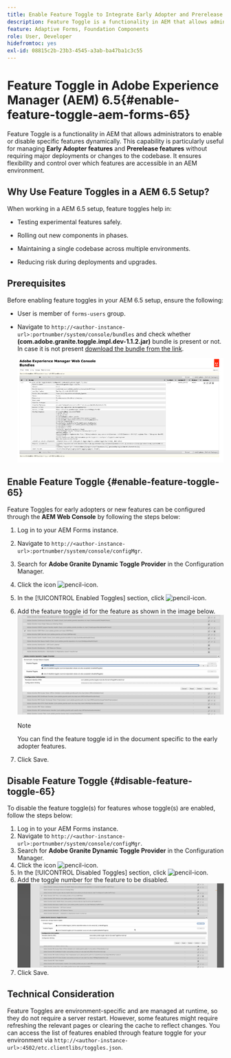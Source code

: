 ```yaml
---
title: Enable Feature Toggle to Integrate Early Adopter and Prerelease Features
description: Feature Toggle is a functionality in AEM that allows administrators to enable new features in a runtime environment.
feature: Adaptive Forms, Foundation Components
role: User, Developer
hidefromtoc: yes
exl-id: 08815c2b-23b3-4545-a3ab-ba47ba1c3c55
---
```

# Feature Toggle in Adobe Experience Manager (AEM) 6.5{#enable-feature-toggle-aem-forms-65}

Feature Toggle is a functionality in AEM that allows administrators to enable or disable specific features dynamically. This capability is particularly useful for managing **Early Adopter features** and **Prerelease features** without requiring major deployments or changes to the codebase. It ensures flexibility and control over which features are accessible in an AEM environment.

## Why Use Feature Toggles in a AEM 6.5 Setup?

When working in a AEM 6.5 setup, feature toggles help in:

* Testing experimental features safely.

* Rolling out new components in phases.

* Maintaining a single codebase across multiple environments.

* Reducing risk during deployments and upgrades.

## Prerequisites

Before enabling feature toggles in your AEM 6.5 setup, ensure the following:

* User is member of `forms-users` group.

* Navigate to `http://<author-instance-url>:portnumber/system/console/bundles` and check whether **(com.adobe.granite.toggle.impl.dev-1.1.2.jar)** bundle is present or not. In case it is not present [download the bundle from the link](https://experience.adobe.com/#/downloads/content/software-distribution/en/aem.html?package=/content/software-distribution/en/details.html/content/dam/aem/public/adobe/packages/cq650/hotfix/com.adobe.granite.toggle.impl.dev-1.1.2%20.jar).

    ![Feature Toggle](/help/forms/using/assets/feature-toggle-6.5.png)

## Enable Feature Toggle {#enable-feature-toggle-65}

Feature Toggles for early adopters or new features can be configured through the **AEM Web Console** by following the steps below:

1. Log in to your AEM Forms instance.  
2. Navigate to `http://<author-instance-url>:portnumber/system/console/configMgr`.  
3. Search for **Adobe Granite Dynamic Toggle Provider** in the Configuration Manager.  
4. Click the icon ![pencil-icon](assets/illustratorcc_penciltool_cur_edit_2_17.png).  
5. In the [!UICONTROL Enabled Toggles] section, click ![pencil-icon](assets/aem6forms_add.png).  
6. Add the feature toggle id for the feature as shown in the image below. 
    ![Add toggle](assets/add_toggle_number_forms.png) 
    
    >[!NOTE]
    >
    >You can find the feature toggle id in the document specific to the early adopter features.

7. Click Save.  

## Disable Feature Toggle {#disable-feature-toggle-65}

To disable the feature toggle(s) for features whose toggle(s) are enabled, follow the steps below:

1. Log in to your AEM Forms instance.  
2. Navigate to `http://<author-instance-url>:portnumber/system/console/configMgr`.  
3. Search for **Adobe Granite Dynamic Toggle Provider** in the Configuration Manager.  
4. Click the icon ![pencil-icon](assets/illustratorcc_penciltool_cur_edit_2_17.png).  
5. In the [!UICONTROL Disabled Toggles] section, click ![pencil-icon](assets/aem6forms_add.png).  
6. Add the toggle number for the feature to be disabled. 
    ![Remove toggle](assets/remove_toggle_feature_forms.png)  
7. Click Save.

## Technical Consideration

Feature Toggles are environment-specific and are managed at runtime, so they do not require a server restart. However, some features might require refreshing the relevant pages or clearing the cache to reflect changes. 
You can access the list of features enabled through feature toggle for your environment via `http://<author-instance-url>:4502/etc.clientlibs/toggles.json`.
